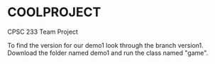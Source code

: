 # COOLPROJECT
CPSC 233 Team Project

To find the version for our demo1 look through the branch version1. Download the folder named demo1 and run the class named "game".
